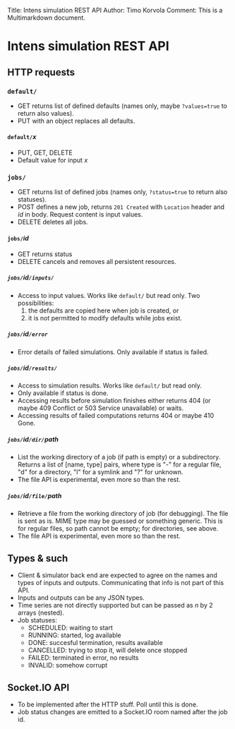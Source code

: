 Title: Intens simulation REST API
Author: Timo Korvola
Comment: This is a Multimarkdown document.

# Intens simulation REST API

## HTTP requests

### `default/`

- GET returns list of defined defaults (names only, maybe
  `?values=true` to return also values).
- PUT with an object replaces all defaults.

#### `default/`*x*

- PUT, GET, DELETE
- Default value for input *x*

### `jobs/`

- GET returns list of defined jobs (names only, `?status=true` to
  return also statuses).
- POST defines a new job, returns `201 Created` with `Location` header
  and *id* in body.  Request content is input values.
- DELETE deletes all jobs.

#### `jobs/`*id*

- GET returns status
- DELETE cancels and removes all persistent resources.

##### `jobs/`*id*`/inputs/`

- Access to input values.  Works like `default/` but read only.  Two
  possibilities:
    1. the defaults are copied here when job is created, or
    2. it is not permitted to modify defaults while jobs exist.

##### `jobs/`*id*`/error`

- Error details of failed simulations.  Only available if status is
  failed.

##### `jobs/`*id*`/results/`

- Access to simulation results.  Works like `default/` but read only.
- Only available if status is done.
- Accessing results before simulation finishes either returns 404 (or
  maybe 409 Conflict or 503 Service unavailable) or waits.
- Accessing results of failed computations returns 404 or maybe 410 Gone.

##### `jobs/`*id*`/dir/`*path*

- List the working directory of a job (if path is empty) or a
  subdirectory.  Returns a list of [name, type]
  pairs, where type is "-" for a regular file, "d" for a
  directory, "l" for a symlink and "?" for unknown.
- The file API is experimental, even more so than the rest.

##### `jobs/`*id*`/file/`*path*

- Retrieve a file from the working directory of job (for debugging).
  The file is sent as is.  MIME type may be guessed or something
  generic.  This is for regular files, so path cannot be empty;
  for directories, see above.
- The file API is experimental, even more so than the rest.

## Types & such

- Client & simulator back end are expected to agree on the names and
  types of inputs and outputs.  Communicating that info is not part of
  this API.
- Inputs and outputs can be any JSON types.
- Time series are not directly supported but can be passed as *n* by 2
  arrays (nested).
- Job statuses:
    * SCHEDULED: waiting to start
    * RUNNING: started, log available
    * DONE: succesful termination, results available
    * CANCELLED: trying to stop it, will delete once stopped
    * FAILED: terminated in error, no results
    * INVALID: somehow corrupt

## Socket.IO API

- To be implemented after the HTTP stuff.  Poll until this is done.
- Job status changes are emitted to a Socket.IO room named after the
  job id.
